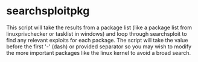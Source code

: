 # searchsploitpkg
This script will take the results from a package list (like a package list from linuxprivchecker or tasklist in windows) and loop through searchsploit to find any relevant exploits for each package.  The script will take the value before the first '-' (dash) or provided separator so you may wish to modify the more important packages like the linux kernel to avoid a broad search.
